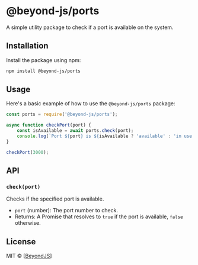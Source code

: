 # @beyond-js/ports

A simple utility package to check if a port is available on the system.

## Installation

Install the package using npm:

```bash
npm install @beyond-js/ports
```

## Usage

Here's a basic example of how to use the `@beyond-js/ports` package:

```javascript
const ports = require('@beyond-js/ports');

async function checkPort(port) {
	const isAvailable = await ports.check(port);
	console.log(`Port ${port} is ${isAvailable ? 'available' : 'in use'}`);
}

checkPort(3000);
```

## API

### `check(port)`

Checks if the specified port is available.

-   `port` (number): The port number to check.
-   Returns: A Promise that resolves to `true` if the port is available, `false` otherwise.

## License

MIT © [[BeyondJS](https://beyondjs)]
